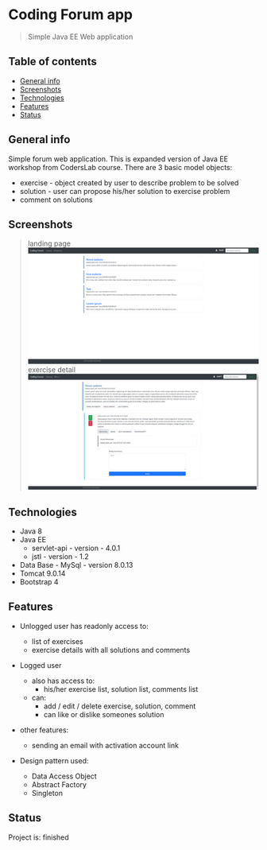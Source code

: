 # Coding Forum app
> Simple Java EE Web application 

## Table of contents
* [General info](#general-info)
* [Screenshots](#screenshots)
* [Technologies](#technologies)
* [Features](#features)
* [Status](#status)

## General info
Simple forum web application. This is expanded version of Java EE workshop from CodersLab course.
There are 3 basic model objects:
* exercise - object created by user to describe problem to be solved
* solution - user can propose his/her solution to exercise problem
* comment on solutions

## Screenshots
>landing page
![landing page](img/landing_page.png)
>exercise detail
![admin panel](img/exercise.png)

## Technologies
* Java 8
* Java EE 
  - servlet-api - version - 4.0.1
  - jstl - version - 1.2
* Data Base - MySql - version 8.0.13
* Tomcat 9.0.14
* Bootstrap 4

## Features
* Unlogged user has readonly access to:
  - list of exercises
  - exercise details with all solutions and comments
* Logged user 
  - also has access to:
    - his/her exercise list, solution list, comments list
  - can:
    - add / edit / delete exercise, solution, comment
    - can like or dislike someones solution
* other features:
  - sending an email with activation account link

* Design pattern used:
  - Data Access Object
  - Abstract Factory
  - Singleton  
## Status
Project is: finished